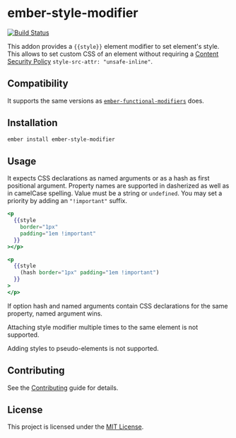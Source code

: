 ember-style-modifier
==============================================================================

[![Build Status](https://travis-ci.org/jelhan/ember-style-modifier.svg?branch=master)](https://travis-ci.org/jelhan/ember-style-modifier)

This addon provides a `{{style}}` element modifier to set element's style.
This allows to set custom CSS of an element without requiring a [Content Security Policy](https://content-security-policy.com/) `style-src-attr: "unsafe-inline"`.

Compatibility
------------------------------------------------------------------------------

It supports the same versions as [`ember-functional-modifiers`](https://github.com/spencer516/ember-functional-modifiers#compatibility) does.

Installation
------------------------------------------------------------------------------

```sh
ember install ember-style-modifier
```

Usage
------------------------------------------------------------------------------

It expects CSS declarations as named arguments or as a hash as first positional
argument. Property names are supported in dasherized as well as in camelCase
spelling. Value must be a string or `undefined`. You may set a priority by
adding an `"!important"` suffix.

```hbs
<p
  {{style
    border="1px"
    padding="1em !important"
  }}
></p>

<p
  {{style
    (hash border="1px" padding="1em !important")
  }}
>
</p>
```

If option hash and named arguments contain CSS declarations for the same
property, named argument wins.

Attaching style modifier multiple times to the same element is not supported.

Adding styles to pseudo-elements is not supported.

Contributing
------------------------------------------------------------------------------

See the [Contributing](CONTRIBUTING.md) guide for details.

License
------------------------------------------------------------------------------

This project is licensed under the [MIT License](LICENSE.md).
